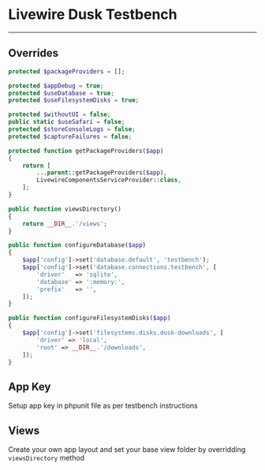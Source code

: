 # Livewire Dusk Testbench

---

## Overrides

```php
protected $packageProviders = [];

protected $appDebug = true;
protected $useDatabase = true;
protected $useFilesystemDisks = true;

protected $withoutUI = false;
public static $useSafari = false;
protected $storeConsoleLogs = false;
protected $captureFailures = false;

protected function getPackageProviders($app)
{
    return [
        ...parent::getPackageProviders($app),
        LivewireComponentsServiceProvider::class,
    ];
}

public function viewsDirectory()
{
    return __DIR__.'/views';
}

public function configureDatabase($app)
{
    $app['config']->set('database.default', 'testbench');
    $app['config']->set('database.connections.testbench', [
        'driver'   => 'sqlite',
        'database' => ':memory:',
        'prefix'   => '',
    ]);
}

public function configureFilesystemDisks($app)
{
    $app['config']->set('filesystems.disks.dusk-downloads', [
        'driver' => 'local',
        'root' => __DIR__.'/downloads',
    ]);
}

```

## App Key

Setup app key in phpunit file as per testbench instructions

## Views
Create your own app layout and set your base view folder by overridding `viewsDirectory` method
